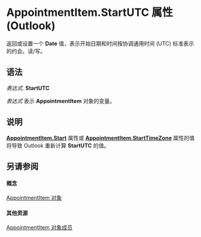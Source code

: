 
# AppointmentItem.StartUTC 属性 (Outlook)

返回或设置一个 **Date** 值，表示开始日期和时间按协调通用时间 (UTC) 标准表示的约会。读/写。


## 语法

 _表达式_. **StartUTC**

 _表达式_ 表示 **AppointmentItem** 对象的变量。


## 说明

 **[AppointmentItem.Start](1b869a9d-fe08-6efb-48b1-f33cf9ea0024.md)** 属性或 **[AppointmentItem.StartTimeZone](3259fa91-5f6c-b899-9bfc-2ac669911271.md)** 属性的值将导致 Outlook 重新计算 **StartUTC** 的值。


## 另请参阅


#### 概念


[AppointmentItem 对象](204a409d-654e-27aa-643a-8344c631b82d.md)
#### 其他资源


[AppointmentItem 对象成员](c72c459d-6d3c-7a05-aa4a-b1b767ddc0b2.md)
